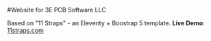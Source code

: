 #Website for 3E PCB Software LLC

Based on "11 Straps" - an Eleventy + Boostrap 5 template.
**Live Demo**: <a href="https://11straps.com" target="_blank">11straps.com</a>

